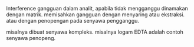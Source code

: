 Interference
gangguan dalam analit, apabila tidak mengganggu dinamakan dengan matrik. memisahkan gangguan dengan menyaring atau ekstraksi. atau dengan penopengan pada senyawa pengganggu. 

misalnya dibuat senyawa kompleks. misalnya logam EDTA adalah contoh senyawa penopeng.  
